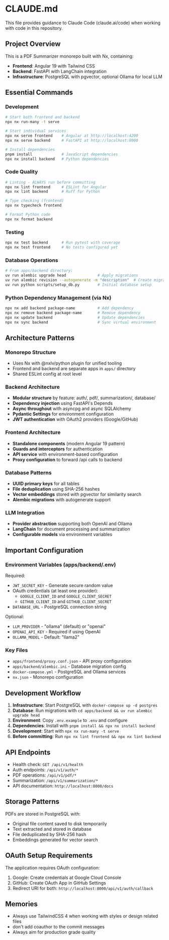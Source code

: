 # CLAUDE.md

This file provides guidance to Claude Code (claude.ai/code) when working with code in this repository.

## Project Overview

This is a PDF Summarizer monorepo built with Nx, containing:
- **Frontend**: Angular 19 with Tailwind CSS
- **Backend**: FastAPI with LangChain integration
- **Infrastructure**: PostgreSQL with pgvector, optional Ollama for local LLM

## Essential Commands

### Development
```bash
# Start both frontend and backend
npx nx run-many -t serve

# Start individual services
npx nx serve frontend    # Angular at http://localhost:4200
npx nx serve backend     # FastAPI at http://localhost:8000

# Install dependencies
pnpm install             # JavaScript dependencies
npx nx install backend   # Python dependencies
```

### Code Quality
```bash
# Linting - ALWAYS run before committing
npx nx lint frontend     # ESLint for Angular
npx nx lint backend      # Ruff for Python

# Type checking (frontend)
npx nx typecheck frontend

# Format Python code
npx nx format backend
```

### Testing
```bash
npx nx test backend      # Run pytest with coverage
npx nx test frontend     # No tests configured yet
```

### Database Operations
```bash
# From apps/backend directory:
uv run alembic upgrade head              # Apply migrations
uv run alembic revision --autogenerate -m "description"  # Create migration
uv run python scripts/setup_db.py        # Initial database setup
```

### Python Dependency Management (via Nx)
```bash
npx nx add backend package-name          # Add dependency
npx nx remove backend package-name       # Remove dependency
npx nx update backend                    # Update dependencies
npx nx sync backend                      # Sync virtual environment
```

## Architecture Patterns

### Monorepo Structure
- Uses Nx with @nxlv/python plugin for unified tooling
- Frontend and backend are separate apps in `apps/` directory
- Shared ESLint config at root level

### Backend Architecture
- **Modular structure** by feature: auth/, pdf/, summarization/, database/
- **Dependency injection** using FastAPI's Depends
- **Async throughout** with asyncpg and async SQLAlchemy
- **Pydantic Settings** for environment configuration
- **JWT authentication** with OAuth2 providers (Google/GitHub)

### Frontend Architecture
- **Standalone components** (modern Angular 19 pattern)
- **Guards and interceptors** for authentication
- **API service** with environment-based configuration
- **Proxy configuration** to forward /api calls to backend

### Database Patterns
- **UUID primary keys** for all tables
- **File deduplication** using SHA-256 hashes
- **Vector embeddings** stored with pgvector for similarity search
- **Alembic migrations** with autogenerate support

### LLM Integration
- **Provider abstraction** supporting both OpenAI and Ollama
- **LangChain** for document processing and summarization
- **Configurable models** via environment variables

## Important Configuration

### Environment Variables (apps/backend/.env)
Required:
- `JWT_SECRET_KEY` - Generate secure random value
- OAuth credentials (at least one provider):
  - `GOOGLE_CLIENT_ID` and `GOOGLE_CLIENT_SECRET`
  - `GITHUB_CLIENT_ID` and `GITHUB_CLIENT_SECRET`
- `DATABASE_URL` - PostgreSQL connection string

Optional:
- `LLM_PROVIDER` - "ollama" (default) or "openai"
- `OPENAI_API_KEY` - Required if using OpenAI
- `OLLAMA_MODEL` - Default: "llama2"

### Key Files
- `apps/frontend/proxy.conf.json` - API proxy configuration
- `apps/backend/alembic.ini` - Database migration config
- `docker-compose.yml` - PostgreSQL and Ollama services
- `nx.json` - Monorepo configuration

## Development Workflow

1. **Infrastructure**: Start PostgreSQL with `docker-compose up -d postgres`
2. **Database**: Run migrations with `cd apps/backend && uv run alembic upgrade head`
3. **Environment**: Copy `.env.example` to `.env` and configure
4. **Dependencies**: Install with `pnpm install && npx nx install backend`
5. **Development**: Start with `npx nx run-many -t serve`
6. **Before committing**: Run `npx nx lint frontend && npx nx lint backend`

## API Endpoints

- Health check: `GET /api/v1/health`
- Auth endpoints: `/api/v1/auth/*`
- PDF operations: `/api/v1/pdf/*`
- Summarization: `/api/v1/summarization/*`
- API documentation: `http://localhost:8000/docs`

## Storage Patterns

PDFs are stored in PostgreSQL with:
- Original file content saved to disk temporarily
- Text extracted and stored in database
- File deduplicated by SHA-256 hash
- Embeddings generated for vector search

## OAuth Setup Requirements

The application requires OAuth configuration:
1. Google: Create credentials at Google Cloud Console
2. GitHub: Create OAuth App in GitHub Settings
3. Redirect URI for both: `http://localhost:8000/api/v1/auth/callback`

## Memories

- Always use TailwindCSS 4 when working with styles or design related files
- don't add coauthor to the commit messages
- Always aim for production grade quality